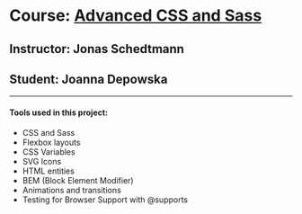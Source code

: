 # Course: [Advanced CSS and Sass](https://www.udemy.com/course/advanced-css-and-sass/)

## Instructor: Jonas Schedtmann

## Student: Joanna Depowska

---

#### Tools used in this project:

- CSS and Sass
- Flexbox layouts
- CSS Variables
- SVG Icons
- HTML entities
- BEM (Block Element Modifier)
- Animations and transitions
- Testing for Browser Support with @supports
